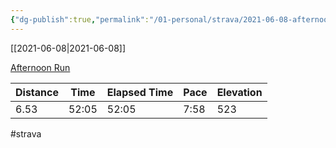 ```yaml
---
{"dg-publish":true,"permalink":"/01-personal/strava/2021-06-08-afternoon-run/"}
---
```



[[2021-06-08\|2021-06-08]]

[Afternoon Run](https://www.strava.com/activities/5443941696)

| Distance | Time  | Elapsed Time | Pace | Elevation |
| -------- | ----- | ------------ | ---- | --------- |
| 6.53     | 52:05 | 52:05        | 7:58 | 523       |




#strava
